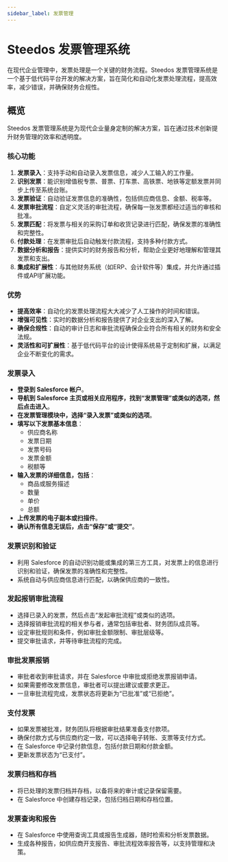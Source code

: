 ```yaml
---
sidebar_label: 发票管理
---
```


# Steedos 发票管理系统

在现代企业管理中，发票处理是一个关键的财务流程。Steedos 发票管理系统是一个基于低代码平台开发的解决方案，旨在简化和自动化发票处理流程，提高效率，减少错误，并确保财务合规性。

## 概览

Steedos 发票管理系统是为现代企业量身定制的解决方案，旨在通过技术创新提升财务管理的效率和透明度。

### 核心功能

1. **发票录入**：支持手动和自动录入发票信息，减少人工输入的工作量。
2. **识别发票**：能识别增值税专票、普票、打车票、高铁票、地铁等定额发票并同步上传至系统台账。
3. **发票验证**：自动验证发票信息的准确性，包括供应商信息、金额、税率等。
4. **发票审批流程**：自定义灵活的审批流程，确保每一张发票都经过适当的审核和批准。
5. **发票匹配**：将发票与相关的采购订单和收货记录进行匹配，确保发票的准确性和完整性。
6. **付款处理**：在发票审批后自动触发付款流程，支持多种付款方式。
7. **数据分析和报告**：提供实时的财务报告和分析，帮助企业更好地理解和管理其发票和支出。
8. **集成和扩展性**：与其他财务系统（如ERP、会计软件等）集成，并允许通过插件或API扩展功能。

### 优势

- **提高效率**：自动化的发票处理流程大大减少了人工操作的时间和错误。
- **增强可见性**：实时的数据分析和报告提供了对企业支出的深入了解。
- **确保合规性**：自动的审计日志和审批流程确保企业符合所有相关的财务和安全法规。
- **灵活性和可扩展性**：基于低代码平台的设计使得系统易于定制和扩展，以满足企业不断变化的需求。
  
### 发票录入

- **登录到 Salesforce 帐户**。
- **导航到 Salesforce 主页或相关应用程序，找到“发票管理”或类似的选项，然后点击进入**。
- **在发票管理模块中，选择“录入发票”或类似的选项**。
- **填写以下发票基本信息**：
   - 供应商名称
   - 发票日期
   - 发票号码
   - 发票金额
   - 税额等
- **输入发票的详细信息，包括**：
   - 商品或服务描述
   - 数量
   - 单价
   - 总额
- **上传发票的电子副本或扫描件**。
- **确认所有信息无误后，点击“保存”或“提交”**。

### 发票识别和验证

- 利用 Salesforce 的自动识别功能或集成的第三方工具，对发票上的信息进行识别和验证，确保发票的准确性和完整性。
- 系统自动与供应商信息进行匹配，以确保供应商的一致性。

### 发起报销审批流程

- 选择已录入的发票，然后点击“发起审批流程”或类似的选项。
- 选择报销审批流程的相关参与者，通常包括审批者、财务团队成员等。
- 设定审批规则和条件，例如审批金额限制、审批层级等。
- 提交审批请求，并等待审批流程的完成。

### 审批发票报销

- 审批者收到审批请求，并在 Salesforce 中审批或拒绝发票报销申请。
- 如果需要修改发票信息，审批者可以提出建议或要求更正。
- 一旦审批流程完成，发票状态将更新为“已批准”或“已拒绝”。

### 支付发票

- 如果发票被批准，财务团队将根据审批结果准备支付款项。
- 确保付款方式与供应商约定一致，可以选择电子转账、支票等支付方式。
- 在 Salesforce 中记录付款信息，包括付款日期和付款金额。
- 更新发票状态为“已支付”。

### 发票归档和存档

- 将已处理的发票归档并存档，以备将来的审计或记录保留需要。
- 在 Salesforce 中创建存档记录，包括归档日期和存档位置。

### 发票查询和报告

- 在 Salesforce 中使用查询工具或报告生成器，随时检索和分析发票数据。
- 生成各种报告，如供应商开支报告、审批流程效率报告等，以支持管理和决策。

